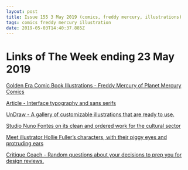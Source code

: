 ```yaml
---
layout: post
title: Issue 155 3 May 2019 (comics, freddy mercury, illustrations)
tags: comics freddy mercury illustration
date: 2019-05-03T14:40:37.885Z
---
```

# Links of The Week ending 23 May 2019

<a href="https://www.behance.net/gallery/78662637/Planet-Mercury-Comics-The-Series" title="Freddy Mercury of Planet Mercury Comics" alt="Freddy Mercury of Planet Mercury Comics" target="_blank">Golden Era Comic Book Illustrations - Freddy Mercury of Planet Mercury Comics</a>
<a href="" title="" alt=""></a>

<a href="https://underscoretype.com/2017/10/23/interface-typography-and-sans-serifs/" target="_blank">Article - Interface typography and sans serifs</a>

<a href="https://undraw.co/" target="_blank">UnDraw - A gallery of customizable illustrations that are ready to use.</a>

<a href="https://www.itsnicethat.com/articles/studio-nuno-fontes-lucity-industry-4-dot-0-conference-of-popular-culture-graphic-design-240419" target="_blank">Studio Nuno Fontes on its clean and ordered work for the cultural sector</a>

<a href="https://www.itsnicethat.com/articles/hollie-fuller-illustration-250419" target="_blank">Meet illustrator Hollie Fuller’s characters, with their piggy eyes and protruding ears</a>

<a href="https://designcritiquecoach.com" target="_blank">Critique Coach - Random questions about your decisions to prep you for design reviews.</a>